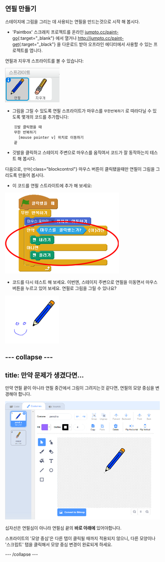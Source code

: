 ## 연필 만들기

스테이지에 그림을 그리는 데 사용되는 연필을 만드는것으로 시작 해 봅시다.

+ 'Paintbox' 스크래치 프로젝트를 온라인 [jumpto.cc/paint-go](http://jumpto.cc/paint-go){:target="_blank"} 에서 열거나 <http://jumpto.cc/paint-get>{:target="_black"} 을 다운로드 받아 오프라인 에디터에서 사용할 수 있는 프로젝트를 엽니다.

연필과 지우개 스프라이트를 볼 수 있습니다:

![screenshot](images/paint-starter.png)

+ 그림을 그릴 수 있도록 연필 스프라이트가 마우스를 `무한반복하기` 로 따라다닐 수 있도록 몇개의 코드를 추가합니다:

```blocks
    깃발 클릭했을 때
    무한 반복하기
      [mouse pointer v] 위치로 이동하기
    끝
```

+ 깃발을 클릭하고 스테이지 주변으로 마우스를 움직여서 코드가 잘 동작하는지 테스트 해 봅시다.

다음으로, `만약`{:class="blockcontrol"} 마우스 버튼이 클릭됐을때만 연필이 그림을 그리도록 만들어 봅시다.

+ 이 코드를 연필 스트라이트에 추가 해 보세요:

![screenshot](images/paint-pencil-draw-code.png)

+ 코드를 다시 테스트 해 보세요. 이번엔, 스테이지 주변으로 연필을 이동면서 마우스 버튼을 누르고 있어 보세요. 연필로 그림을 그릴 수 있나요?

![screenshot](images/paint-draw.png)

## \--- collapse \---

## title: 만약 문제가 생겼다면...

만약 연필 끝이 아니라 연필 중간에서 그림이 그려지는것 같다면, 연필의 모양 중심을 변경해야 합니다.

![Costume center](images/costume-center.png)

십자선은 연필심이 아니라 연필심 끝의 **바로 아래에** 있어야합니다.

스프라이트의 '모양 중심'은 다른 탭이 클릭될 때까지 적용되지 않으니, 다른 모양이나 '스크립트' 탭을 클릭해서 모양 중심 변경이 완료되게 하세요.

\--- /collapse \---